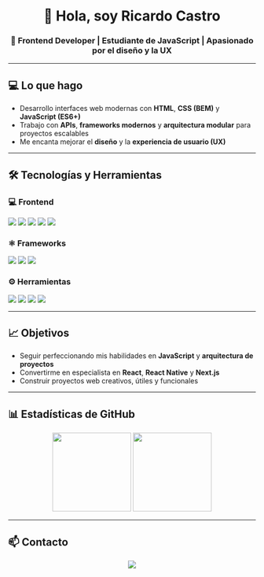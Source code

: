 <!-- Encabezado con saludo y breve descripción -->
<h1 align="center">👋 Hola, soy Ricardo Castro</h1>
<h3 align="center">🎯 Frontend Developer | Estudiante de JavaScript | Apasionado por el diseño y la UX</h3>

---

## 💻 Lo que hago
- Desarrollo interfaces web modernas con **HTML**, **CSS (BEM)** y **JavaScript (ES6+)**
- Trabajo con **APIs**, **frameworks modernos** y **arquitectura modular** para proyectos escalables
- Me encanta mejorar el **diseño** y la **experiencia de usuario (UX)**

---

## 🛠️ Tecnologías y Herramientas

### 💻 Frontend
<p>
  <img src="https://img.shields.io/badge/HTML5-E34F26?style=for-the-badge&logo=html5&logoColor=white" />
  <img src="https://img.shields.io/badge/CSS3-1572B6?style=for-the-badge&logo=css3&logoColor=white" />
  <img src="https://img.shields.io/badge/JavaScript-ES6+-F7DF1E?style=for-the-badge&logo=javascript&logoColor=black" />
  <img src="https://img.shields.io/badge/BEM-000?style=for-the-badge&logo=css3&logoColor=white" />
  <img src="https://img.shields.io/badge/Webpack-8DD6F9?style=for-the-badge&logo=webpack&logoColor=black" />
</p>

### ⚛️ Frameworks
<p>
  <img src="https://img.shields.io/badge/React.js-61DAFB?style=for-the-badge&logo=react&logoColor=black" />
  <img src="https://img.shields.io/badge/React%20Native-61DAFB?style=for-the-badge&logo=react&logoColor=black" />
  <img src="https://img.shields.io/badge/Next.js-000000?style=for-the-badge&logo=nextdotjs&logoColor=white" />
</p>

### ⚙️ Herramientas
<p>
  <img src="https://img.shields.io/badge/Git-F05032?style=for-the-badge&logo=git&logoColor=white" />
  <img src="https://img.shields.io/badge/Figma-F24E1E?style=for-the-badge&logo=figma&logoColor=white" />
  <img src="https://img.shields.io/badge/VS%20Code-007ACC?style=for-the-badge&logo=visualstudiocode&logoColor=white" />
  <img src="https://img.shields.io/badge/GitHub%20Copilot-000?style=for-the-badge&logo=githubcopilot&logoColor=white" />
</p>

---

## 📈 Objetivos
- Seguir perfeccionando mis habilidades en **JavaScript** y **arquitectura de proyectos**
- Convertirme en especialista en **React**, **React Native** y **Next.js**
- Construir proyectos web creativos, útiles y funcionales

---

## 📊 Estadísticas de GitHub
<p align="center">
  <img height="160" src="https://github-readme-stats.vercel.app/api?username=Ricaxdo&show_icons=true&theme=tokyonight" />
  <img height="160" src="https://github-readme-stats.vercel.app/api/top-langs/?username=Ricaxdo&layout=compact&theme=tokyonight" />
</p>

---

## 📫 Contacto
<p align="center">
  <a href="https://github.com/Ricaxdo">
    <img src="https://img.shields.io/badge/GitHub-Ricaxdo-181717?style=for-the-badge&logo=github" />
  </a>
</p>
